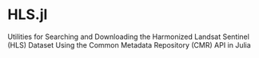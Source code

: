# HLS.jl
Utilities for Searching and Downloading the Harmonized Landsat Sentinel (HLS) Dataset Using the Common Metadata Repository (CMR) API in Julia
